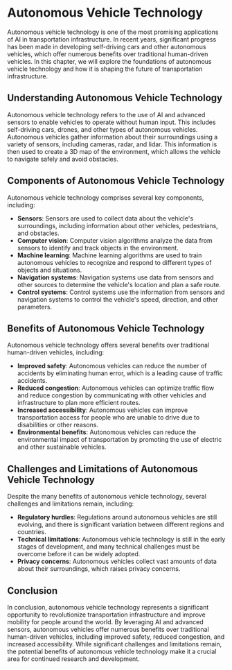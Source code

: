 Autonomous Vehicle Technology
============================================================================================

Autonomous vehicle technology is one of the most promising applications of AI in transportation infrastructure. In recent years, significant progress has been made in developing self-driving cars and other autonomous vehicles, which offer numerous benefits over traditional human-driven vehicles. In this chapter, we will explore the foundations of autonomous vehicle technology and how it is shaping the future of transportation infrastructure.

Understanding Autonomous Vehicle Technology
-------------------------------------------

Autonomous vehicle technology refers to the use of AI and advanced sensors to enable vehicles to operate without human input. This includes self-driving cars, drones, and other types of autonomous vehicles. Autonomous vehicles gather information about their surroundings using a variety of sensors, including cameras, radar, and lidar. This information is then used to create a 3D map of the environment, which allows the vehicle to navigate safely and avoid obstacles.

Components of Autonomous Vehicle Technology
-------------------------------------------

Autonomous vehicle technology comprises several key components, including:

* **Sensors**: Sensors are used to collect data about the vehicle's surroundings, including information about other vehicles, pedestrians, and obstacles.
* **Computer vision**: Computer vision algorithms analyze the data from sensors to identify and track objects in the environment.
* **Machine learning**: Machine learning algorithms are used to train autonomous vehicles to recognize and respond to different types of objects and situations.
* **Navigation systems**: Navigation systems use data from sensors and other sources to determine the vehicle's location and plan a safe route.
* **Control systems**: Control systems use the information from sensors and navigation systems to control the vehicle's speed, direction, and other parameters.

Benefits of Autonomous Vehicle Technology
-----------------------------------------

Autonomous vehicle technology offers several benefits over traditional human-driven vehicles, including:

* **Improved safety**: Autonomous vehicles can reduce the number of accidents by eliminating human error, which is a leading cause of traffic accidents.
* **Reduced congestion**: Autonomous vehicles can optimize traffic flow and reduce congestion by communicating with other vehicles and infrastructure to plan more efficient routes.
* **Increased accessibility**: Autonomous vehicles can improve transportation access for people who are unable to drive due to disabilities or other reasons.
* **Environmental benefits**: Autonomous vehicles can reduce the environmental impact of transportation by promoting the use of electric and other sustainable vehicles.

Challenges and Limitations of Autonomous Vehicle Technology
-----------------------------------------------------------

Despite the many benefits of autonomous vehicle technology, several challenges and limitations remain, including:

* **Regulatory hurdles**: Regulations around autonomous vehicles are still evolving, and there is significant variation between different regions and countries.
* **Technical limitations**: Autonomous vehicle technology is still in the early stages of development, and many technical challenges must be overcome before it can be widely adopted.
* **Privacy concerns**: Autonomous vehicles collect vast amounts of data about their surroundings, which raises privacy concerns.

Conclusion
----------

In conclusion, autonomous vehicle technology represents a significant opportunity to revolutionize transportation infrastructure and improve mobility for people around the world. By leveraging AI and advanced sensors, autonomous vehicles offer numerous benefits over traditional human-driven vehicles, including improved safety, reduced congestion, and increased accessibility. While significant challenges and limitations remain, the potential benefits of autonomous vehicle technology make it a crucial area for continued research and development.
